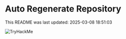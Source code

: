 # Auto Regenerate Repository

This README was last updated: 2025-03-08 18:51:03

 ![TryHackMe](https://tryhackme.com/badge/533634)